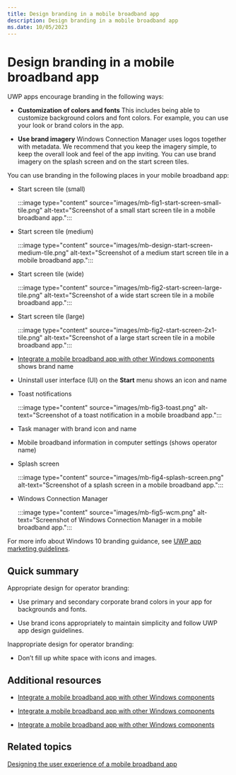 ```yaml
---
title: Design branding in a mobile broadband app
description: Design branding in a mobile broadband app
ms.date: 10/05/2023
---
```


# Design branding in a mobile broadband app

UWP apps encourage branding in the following ways:

- **Customization of colors and fonts** This includes being able to customize background colors and font colors. For example, you can use your look or brand colors in the app.

- **Use brand imagery** Windows Connection Manager uses logos together with metadata. We recommend that you keep the imagery simple, to keep the overall look and feel of the app inviting. You can use brand imagery on the splash screen and on the start screen tiles.

You can use branding in the following places in your mobile broadband app:

- Start screen tile (small)

    :::image type="content" source="images/mb-fig1-start-screen-small-tile.png" alt-text="Screenshot of a small start screen tile in a mobile broadband app.":::

- Start screen tile (medium)

    :::image type="content" source="images/mb-design-start-screen-medium-tile.png" alt-text="Screenshot of a medium start screen tile in a mobile broadband app.":::

- Start screen tile (wide)

    :::image type="content" source="images/mb-fig2-start-screen-large-tile.png" alt-text="Screenshot of a wide start screen tile in a mobile broadband app.":::

- Start screen tile (large)

    :::image type="content" source="images/mb-fig2-start-screen-2x1-tile.png" alt-text="Screenshot of a large start screen tile in a mobile broadband app.":::

- [Integrate a mobile broadband app with other Windows components](integrate-a-mobile-broadband-app-with-other-windows-components.md#app-settings) shows brand name

- Uninstall user interface (UI) on the **Start** menu shows an icon and name

- Toast notifications

    :::image type="content" source="images/mb-fig3-toast.png" alt-text="Screenshot of a toast notification in a mobile broadband app.":::

- Task manager with brand icon and name

- Mobile broadband information in computer settings (shows operator name)

- Splash screen

    :::image type="content" source="images/mb-fig4-splash-screen.png" alt-text="Screenshot of a splash screen in a mobile broadband app.":::

- Windows Connection Manager

    :::image type="content" source="images/mb-fig5-wcm.png" alt-text="Screenshot of Windows Connection Manager in a mobile broadband app.":::

For more info about Windows 10 branding guidance, see [UWP app marketing guidelines](/windows/uwp/publish/app-marketing-guidelines).

## <span id="Quick_summary"></span><span id="quick_summary"></span><span id="QUICK_SUMMARY"></span>Quick summary

Appropriate design for operator branding:

- Use primary and secondary corporate brand colors in your app for backgrounds and fonts.

- Use brand icons appropriately to maintain simplicity and follow UWP app design guidelines.

Inappropriate design for operator branding:

- Don’t fill up white space with icons and images.

## <span id="Additional_resources"></span><span id="additional_resources"></span><span id="ADDITIONAL_RESOURCES"></span>Additional resources

- [Integrate a mobile broadband app with other Windows components](integrate-a-mobile-broadband-app-with-other-windows-components.md#splash)

- [Integrate a mobile broadband app with other Windows components](integrate-a-mobile-broadband-app-with-other-windows-components.md#app-settings)

- [Integrate a mobile broadband app with other Windows components](integrate-a-mobile-broadband-app-with-other-windows-components.md#tileandtoast)

## <span id="related_topics"></span>Related topics

[Designing the user experience of a mobile broadband app](designing-the-user-experience-of-a-mobile-broadband-app.md)

